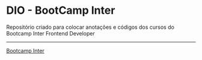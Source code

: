 # DIO - BootCamp Inter

Repositório criado para colocar anotações e códigos dos cursos do Bootcamp Inter Frontend Developer

---

[Bootcamp Inter](https://web.dio.me/track/inter-frontend-developer?tab=path)
